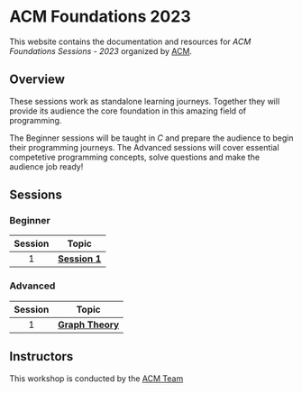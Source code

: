 # ACM Foundations 2023

This website contains the documentation and resources for *ACM Foundations Sessions - 2023* organized by [ACM](https://www.acmbpdc.org/).

## Overview

These sessions work as standalone learning journeys. Together they will provide its audience the core foundation in this amazing field of programming.

The Beginner sessions will be taught in *C* and prepare the audience to begin their programming journeys. The Advanced sessions will cover essential competetive programming concepts, solve questions and make the audience job ready!

## Sessions


### Beginner

| Session | Topic |
| :-----: |:-------------:|
| 1 | [**Session 1**](./Beginner-1) |

### Advanced

| Session | Topic |
| :-----: |:-------------:|
| 1 | [**Graph Theory**](./Advanced-1) |

## Instructors

This workshop is conducted by the [ACM Team](https://www.acmbpdc.org/about)